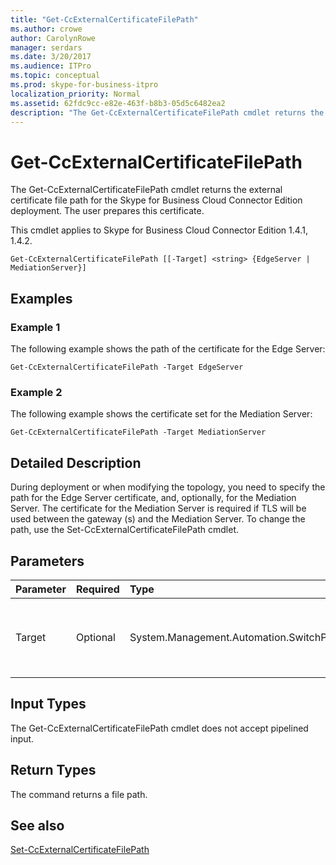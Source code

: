 ```yaml
---
title: "Get-CcExternalCertificateFilePath"
ms.author: crowe
author: CarolynRowe
manager: serdars
ms.date: 3/20/2017
ms.audience: ITPro
ms.topic: conceptual
ms.prod: skype-for-business-itpro
localization_priority: Normal
ms.assetid: 62fdc9cc-e82e-463f-b8b3-05d5c6482ea2
description: "The Get-CcExternalCertificateFilePath cmdlet returns the external certificate file path for the Skype for Business Cloud Connector Edition deployment. The user prepares this certificate."
---
```


# Get-CcExternalCertificateFilePath
 
The Get-CcExternalCertificateFilePath cmdlet returns the external certificate file path for the Skype for Business Cloud Connector Edition deployment. The user prepares this certificate.
  
This cmdlet applies to Skype for Business Cloud Connector Edition 1.4.1, 1.4.2.
  
```
Get-CcExternalCertificateFilePath [[-Target] <string> {EdgeServer | MediationServer}]
```

## Examples
<a name="Examples"> </a>

### Example 1

The following example shows the path of the certificate for the Edge Server:
  
```
Get-CcExternalCertificateFilePath -Target EdgeServer
```

### Example 2

The following example shows the certificate set for the Mediation Server:
  
```
Get-CcExternalCertificateFilePath -Target MediationServer
```

## Detailed Description
<a name="DetailedDescription"> </a>

During deployment or when modifying the topology, you need to specify the path for the Edge Server certificate, and, optionally, for the Mediation Server. The certificate for the Mediation Server is required if TLS will be used between the gateway (s) and the Mediation Server. To change the path, use the Set-CcExternalCertificateFilePath cmdlet.
  
## Parameters
<a name="DetailedDescription"> </a>

|**Parameter**|**Required**|**Type**|**Description**|
|:-----|:-----|:-----|:-----|
|Target  <br/> |Optional  <br/> | System.Management.Automation.SwitchParameter <br/> |Type of file path requested. Types include:  <br/> EdgeServer (default)  <br/> MediationServer  <br/> |
   
## Input Types
<a name="InputTypes"> </a>

The Get-CcExternalCertificateFilePath cmdlet does not accept pipelined input.
  
## Return Types
<a name="ReturnTypes"> </a>

The command returns a file path.
  
## See also
<a name="ReturnTypes"> </a>

[Set-CcExternalCertificateFilePath](set-ccexternalcertificatefilepath.md)
  

